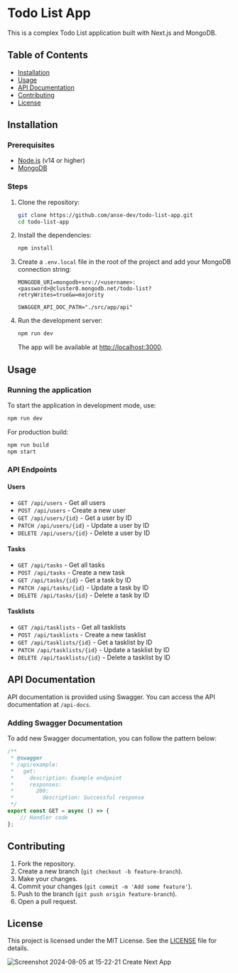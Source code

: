 
# Todo List App

This is a complex Todo List application built with Next.js and MongoDB.

## Table of Contents
- [Installation](#installation)
- [Usage](#usage)
- [API Documentation](#api-documentation)
- [Contributing](#contributing)
- [License](#license)

## Installation

### Prerequisites
- [Node.js](https://nodejs.org/en/) (v14 or higher)
- [MongoDB](https://www.mongodb.com/)

### Steps

1. Clone the repository:
    ```bash
    git clone https://github.com/anse-dev/todo-list-app.git
    cd todo-list-app
    ```

2. Install the dependencies:
    ```bash
    npm install
    ```

3. Create a `.env.local` file in the root of the project and add your MongoDB connection string:
    ```env
    MONGODB_URI=mongodb+srv://<username>:<password>@cluster0.mongodb.net/todo-list?retryWrites=true&w=majority

    SWAGGER_API_DOC_PATH="./src/app/api"
    ```

4. Run the development server:
    ```bash
    npm run dev
    ```

    The app will be available at [http://localhost:3000](http://localhost:3000).

## Usage

### Running the application
To start the application in development mode, use:
```bash
npm run dev
```

For production build:
```bash
npm run build
npm start
```

### API Endpoints

#### Users
- `GET /api/users` - Get all users
- `POST /api/users` - Create a new user
- `GET /api/users/{id}` - Get a user by ID
- `PATCH /api/users/{id}` - Update a user by ID
- `DELETE /api/users/{id}` - Delete a user by ID

#### Tasks
- `GET /api/tasks` - Get all tasks
- `POST /api/tasks` - Create a new task
- `GET /api/tasks/{id}` - Get a task by ID
- `PATCH /api/tasks/{id}` - Update a task by ID
- `DELETE /api/tasks/{id}` - Delete a task by ID

#### Tasklists
- `GET /api/tasklists` - Get all tasklists
- `POST /api/tasklists` - Create a new tasklist
- `GET /api/tasklists/{id}` - Get a tasklist by ID
- `PATCH /api/tasklists/{id}` - Update a tasklist by ID
- `DELETE /api/tasklists/{id}` - Delete a tasklist by ID

## API Documentation

API documentation is provided using Swagger. You can access the API documentation at `/api-docs`.

### Adding Swagger Documentation

To add new Swagger documentation, you can follow the pattern below:

```typescript
/**
 * @swagger
 * /api/example:
 *   get:
 *     description: Example endpoint
 *     responses:
 *       200:
 *         description: Successful response
 */
export const GET = async () => {
    // Handler code
};
```

## Contributing

1. Fork the repository.
2. Create a new branch (`git checkout -b feature-branch`).
3. Make your changes.
4. Commit your changes (`git commit -m 'Add some feature'`).
5. Push to the branch (`git push origin feature-branch`).
6. Open a pull request.

## License

This project is licensed under the MIT License. See the [LICENSE](LICENSE) file for details.

![Screenshot 2024-08-05 at 15-22-21 Create Next App](https://github.com/user-attachments/assets/39b14bd2-796f-4373-9451-dcb91ed4358a)

